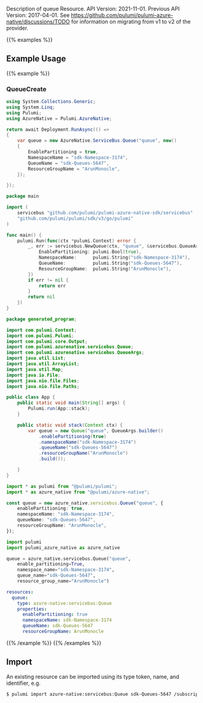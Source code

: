 Description of queue Resource.
API Version: 2021-11-01.
Previous API Version: 2017-04-01. See https://github.com/pulumi/pulumi-azure-native/discussions/TODO for information on migrating from v1 to v2 of the provider.

{{% examples %}}
## Example Usage
{{% example %}}
### QueueCreate
```csharp
using System.Collections.Generic;
using System.Linq;
using Pulumi;
using AzureNative = Pulumi.AzureNative;

return await Deployment.RunAsync(() => 
{
    var queue = new AzureNative.ServiceBus.Queue("queue", new()
    {
        EnablePartitioning = true,
        NamespaceName = "sdk-Namespace-3174",
        QueueName = "sdk-Queues-5647",
        ResourceGroupName = "ArunMonocle",
    });

});


```

```go
package main

import (
	servicebus "github.com/pulumi/pulumi-azure-native-sdk/servicebus"
	"github.com/pulumi/pulumi/sdk/v3/go/pulumi"
)

func main() {
	pulumi.Run(func(ctx *pulumi.Context) error {
		_, err := servicebus.NewQueue(ctx, "queue", &servicebus.QueueArgs{
			EnablePartitioning: pulumi.Bool(true),
			NamespaceName:      pulumi.String("sdk-Namespace-3174"),
			QueueName:          pulumi.String("sdk-Queues-5647"),
			ResourceGroupName:  pulumi.String("ArunMonocle"),
		})
		if err != nil {
			return err
		}
		return nil
	})
}

```

```java
package generated_program;

import com.pulumi.Context;
import com.pulumi.Pulumi;
import com.pulumi.core.Output;
import com.pulumi.azurenative.servicebus.Queue;
import com.pulumi.azurenative.servicebus.QueueArgs;
import java.util.List;
import java.util.ArrayList;
import java.util.Map;
import java.io.File;
import java.nio.file.Files;
import java.nio.file.Paths;

public class App {
    public static void main(String[] args) {
        Pulumi.run(App::stack);
    }

    public static void stack(Context ctx) {
        var queue = new Queue("queue", QueueArgs.builder()        
            .enablePartitioning(true)
            .namespaceName("sdk-Namespace-3174")
            .queueName("sdk-Queues-5647")
            .resourceGroupName("ArunMonocle")
            .build());

    }
}

```

```typescript
import * as pulumi from "@pulumi/pulumi";
import * as azure_native from "@pulumi/azure-native";

const queue = new azure_native.servicebus.Queue("queue", {
    enablePartitioning: true,
    namespaceName: "sdk-Namespace-3174",
    queueName: "sdk-Queues-5647",
    resourceGroupName: "ArunMonocle",
});

```

```python
import pulumi
import pulumi_azure_native as azure_native

queue = azure_native.servicebus.Queue("queue",
    enable_partitioning=True,
    namespace_name="sdk-Namespace-3174",
    queue_name="sdk-Queues-5647",
    resource_group_name="ArunMonocle")

```

```yaml
resources:
  queue:
    type: azure-native:servicebus:Queue
    properties:
      enablePartitioning: true
      namespaceName: sdk-Namespace-3174
      queueName: sdk-Queues-5647
      resourceGroupName: ArunMonocle

```

{{% /example %}}
{{% /examples %}}

## Import

An existing resource can be imported using its type token, name, and identifier, e.g.

```sh
$ pulumi import azure-native:servicebus:Queue sdk-Queues-5647 /subscriptions/5f750a97-50d9-4e36-8081-c9ee4c0210d4/resourceGroups/ArunMonocle/providers/Microsoft.ServiceBus/namespaces/sdk-Namespace-3174/queues/sdk-Queues-5647 
```
